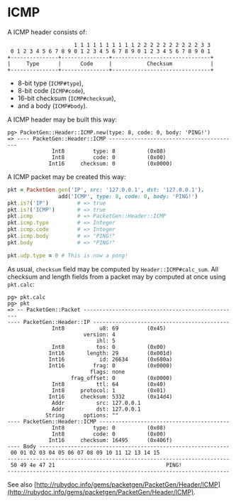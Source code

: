 # ICMP

A ICMP header consists of:

```text
                     1 1 1 1 1 1 1 1 1 1 2 2 2 2 2 2 2 2 2 2 3 3
 0 1 2 3 4 5 6 7 8 9 0 1 2 3 4 5 6 7 8 9 0 1 2 3 4 5 6 7 8 9 0 1
+---------------+---------------+-------------------------------+
|     Type      |      Code     |           Checksum            |
+---------------+---------------+-------------------------------+
```

* 8-bit type \(`ICMP#type`\),
* 8-bit code \(`ICMP#code`\),
* 16-bit checksum \(`ICMP#checksum`\),
* and a body \(`ICMP#body`\).

A ICMP header may be built this way:

```text
pg> PacketGen::Header::ICMP.new(type: 8, code: 0, body: 'PING!')
=> ---- PacketGen::Header::ICMP -----------------------------------------
              Int8         type: 8          (0x08)
              Int8         code: 0          (0x00)
             Int16     checksum: 0          (0x0000)
```

A ICMP packet may be created this way:

```ruby
pkt = PacketGen.gen('IP', src: '127.0.0.1', dst: '127.0.0.1').
                add('ICMP', type: 8, code: 0, body: 'PING!')
pkt.is?('IP')         # => true
pkt.is?('ICMP')       # => true
pkt.icmp              # => PacketGen::Header::ICMP
pkt.icmp.type         # => Integer
pkt.icmp.code         # => Integer
pkt.icmp.body         # => "PING!"
pkt.body              # => "PING!"

pkt.udp.type = 0 # This is now a pong!
```

As usual, `checksum` field may be computed by `Header::ICMP#calc_sum`. All checksum and length fields from a packet may by computed at once using `pkt.calc`:

```text
pg> pkt.calc
pg> pkt
=> -- PacketGen::Packet -------------------------------------------------
---- PacketGen::Header::IP -------------------------------------------
              Int8           u8: 69         (0x45)
                        version: 4
                            ihl: 5
              Int8          tos: 0          (0x00)
             Int16       length: 29         (0x001d)
             Int16           id: 26634      (0x680a)
             Int16         frag: 0          (0x0000)
                          flags: none
                    frag_offset: 0          (0x0000)
              Int8          ttl: 64         (0x40)
              Int8     protocol: 1          (0x01)
             Int16     checksum: 5332       (0x14d4)
              Addr          src: 127.0.0.1
              Addr          dst: 127.0.0.1
            String      options: ""
---- PacketGen::Header::ICMP -----------------------------------------
              Int8         type: 0          (0x08)
              Int8         code: 0          (0x00)
             Int16     checksum: 16495      (0x406f)
---- Body ------------------------------------------------------------
 00 01 02 03 04 05 06 07 08 09 10 11 12 13 14 15
----------------------------------------------------------------------
 50 49 4e 47 21                                   PING!
----------------------------------------------------------------------
```

See also [http://rubydoc.info/gems/packetgen/PacketGen/Header/ICMP](http://rubydoc.info/gems/packetgen/PacketGen/Header/ICMP).

